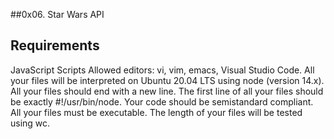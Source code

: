##0x06. Star Wars API

## Requirements

JavaScript Scripts
Allowed editors: vi, vim, emacs, Visual Studio Code.
All your files will be interpreted on Ubuntu 20.04 LTS using node (version 14.x).
All your files should end with a new line.
The first line of all your files should be exactly #!/usr/bin/node.
Your code should be semistandard compliant.
All your files must be executable.
The length of your files will be tested using wc.

